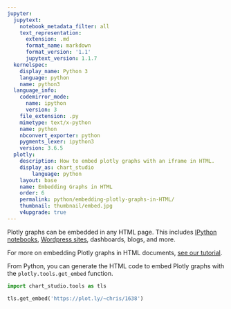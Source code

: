 ```yaml
---
jupyter:
  jupytext:
    notebook_metadata_filter: all
    text_representation:
      extension: .md
      format_name: markdown
      format_version: '1.1'
      jupytext_version: 1.1.7
  kernelspec:
    display_name: Python 3
    language: python
    name: python3
  language_info:
    codemirror_mode:
      name: ipython
      version: 3
    file_extension: .py
    mimetype: text/x-python
    name: python
    nbconvert_exporter: python
    pygments_lexer: ipython3
    version: 3.6.5
  plotly:
    description: How to embed plotly graphs with an iframe in HTML.
    display_as: chart_studio
        language: python
    layout: base
    name: Embedding Graphs in HTML
    order: 6
    permalink: python/embedding-plotly-graphs-in-HTML/
    thumbnail: thumbnail/embed.jpg
    v4upgrade: true
---
```


Plotly graphs can be embedded in any HTML page. This includes [IPython notebooks](https://plot.ly/ipython-notebooks/), [Wordpress sites](https://wordpress.org/plugins/wp-plotly), dashboards, blogs, and more.

For more on embedding Plotly graphs in HTML documents, [see our tutorial](https://plot.ly/how-to-embed-plotly-graphs-in-websites).

From Python, you can generate the HTML code to embed Plotly graphs with the `plotly.tools.get_embed` function.


```python
import chart_studio.tools as tls

tls.get_embed('https://plot.ly/~chris/1638')
```

```python

```
